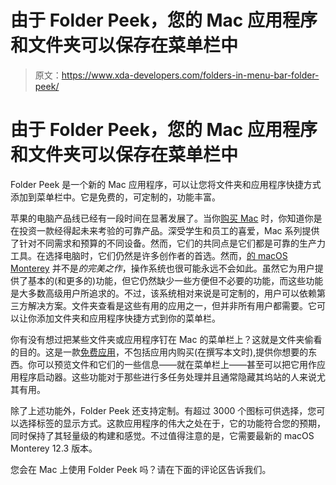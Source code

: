 # 由于 Folder Peek，您的 Mac 应用程序和文件夹可以保存在菜单栏中

> 原文：<https://www.xda-developers.com/folders-in-menu-bar-folder-peek/>

# 由于 Folder Peek，您的 Mac 应用程序和文件夹可以保存在菜单栏中

Folder Peek 是一个新的 Mac 应用程序，可以让您将文件夹和应用程序快捷方式添加到菜单栏中。它是免费的，可定制的，功能丰富。

苹果的电脑产品线已经有一段时间在显著发展了。当你[购买 Mac](http://xda-developers.com/best-macs) 时，你知道你是在投资一款经得起未来考验的可靠产品。深受学生和员工的喜爱，Mac 系列提供了针对不同需求和预算的不同设备。然而，它们的共同点是它们都是可靠的生产力工具。在选择电脑时，它们仍然是许多创作者的首选。然而，[的 macOS Monterey](http://xda-developers.com/macos-monterey) 并不是*的完美之作*，操作系统也很可能永远不会如此。虽然它为用户提供了基本的(和更多的)功能，但它仍然缺少一些方便但不必要的功能，而这些功能是大多数高级用户所追求的。不过，该系统相对来说是可定制的，用户可以依赖第三方解决方案。文件夹查看是这些有用的应用之一，但并非所有用户都需要。它可以让你添加文件夹和应用程序快捷方式到你的菜单栏。

你有没有想过把某些文件夹或应用程序钉在 Mac 的菜单栏上？这就是文件夹偷看的目的。这是一款[免费应用](https://apps.apple.com/app/id1615988943)，不包括应用内购买(在撰写本文时),提供你想要的东西。你可以预览文件和它们的一些信息——就在菜单栏上——甚至可以把它用作应用程序启动器。这些功能对于那些进行多任务处理并且通常隐藏其坞站的人来说尤其有用。

除了上述功能外，Folder Peek 还支持定制。有超过 3000 个图标可供选择，您可以选择标签的显示方式。这款应用程序的伟大之处在于，它的功能符合您的预期，同时保持了其轻量级的构建和感觉。不过值得注意的是，它需要最新的 macOS Monterey 12.3 版本。

您会在 Mac 上使用 Folder Peek 吗？请在下面的评论区告诉我们。